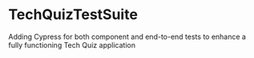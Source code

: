 # TechQuizTestSuite
 Adding Cypress for both component and end-to-end tests to enhance a fully functioning Tech Quiz application 
